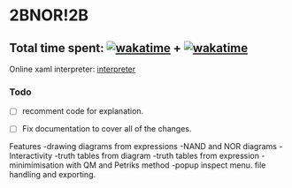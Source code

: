 # 2BNOR!2B

Total time spent: [![wakatime](https://wakatime.com/badge/user/8eec35f3-fd84-49c8-835b-b417c4509a9a/project/018bba66-c7a6-493e-a108-66e509c4020f.svg)](https://wakatime.com/badge/user/8eec35f3-fd84-49c8-835b-b417c4509a9a/project/018bba66-c7a6-493e-a108-66e509c4020f) + [![wakatime](https://wakatime.com/badge/user/8eec35f3-fd84-49c8-835b-b417c4509a9a/project/018d7a5a-dbe8-4f88-9e35-a3a980547b28.svg)](https://wakatime.com/badge/user/8eec35f3-fd84-49c8-835b-b417c4509a9a/project/018d7a5a-dbe8-4f88-9e35-a3a980547b28)
---
Online xaml interpreter:  [interpreter](https://s3.amazonaws.com/praeclarum.org/wasm/index.html)
### Todo 
- [ ] recomment code for explanation.
- [ ] Fix documentation to cover all of the changes.


Features
-drawing diagrams from expressions 
-NAND and NOR diagrams
-Interactivity 
-truth tables from diagram 
-truth tables from  expression
-minimimisation with QM and Petriks method 
-popup inspect menu. 
file handling and exporting. 

